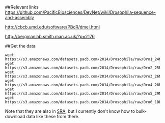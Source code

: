 ##Relevant links
https://github.com/PacificBiosciences/DevNet/wiki/Drosophila-sequence-and-assembly

http://cbcb.umd.edu/software/PBcR/dmel.html

http://bergmanlab.smith.man.ac.uk/?p=2176

##Get the data

```
wget https://s3.amazonaws.com/datasets.pacb.com/2014/Drosophila/raw/Dro1_24NOV2013_398.tgz
wget https://s3.amazonaws.com/datasets.pacb.com/2014/Drosophila/raw/Dro2_25NOV2013_399.tgz
wget https://s3.amazonaws.com/datasets.pacb.com/2014/Drosophila/raw/Dro3_26NOV2013_400.tgz
wget https://s3.amazonaws.com/datasets.pacb.com/2014/Drosophila/raw/Dro4_28NOV2013_401.tgz
wget https://s3.amazonaws.com/datasets.pacb.com/2014/Drosophila/raw/Dro5_29NOV2013_402.tgz
wget https://s3.amazonaws.com/datasets.pacb.com/2014/Drosophila/raw/Dro6_1DEC2013_403.tgz
```

Note that they are also in [SRA](http://www.ncbi.nlm.nih.gov/sra/?term=SRP040522), but I currently don't know how to bulk-download data like these from there.
